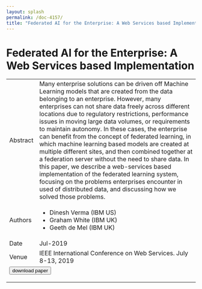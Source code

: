 ```yaml
---
layout: splash
permalink: /doc-4157/
title: "Federated AI for the Enterprise: A Web Services based Implementation"
---
```


# Federated AI for the Enterprise: A Web Services based Implementation

<table>
    <tbody>
    <tr>
        <td>Abstract</td>
        <td>Many enterprise solutions can be driven off Machine Learning models that are created from the data belonging to an enterprise. However, many enterprises can not share data freely across different locations due to regulatory restrictions, performance issues in moving large data volumes, or requirements to maintain autonomy. In these cases, the enterprise can benefit from the concept of federated learning, in which machine learning based models are created at multiple different sites, and then combined together at a federation server without the need to share data. In this paper, we describe a web-services based implementation of the federated learning system, focusing on the problems enterprises encounter in used of distributed data, and discussing how we solved those problems.</td>
    </tr>
    <tr>
        <td>Authors</td>
        <td>
            <ul>
                <li>Dinesh Verma (IBM US)</li>
                <li>Graham White (IBM UK)</li>
                <li>Geeth de Mel (IBM UK)</li>
            </ul>
        </td>
    </tr>
    <tr>
        <td>Date</td>
        <td>Jul-2019</td>
    </tr>
    <tr>
        <td>Venue</td>
        <td>IEEE International Conference on Web Services. July 8-13, 2019</td>
    </tr>
        <tr>
            <td colspan="2">
                <form method="get" action="https://ibm.box.com/v/doc-4157-paper">
                    <button type="submit">download paper</button>
                </form>
            </td>
        </tr>
    </tbody>
</table>

